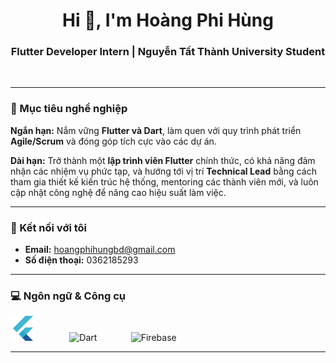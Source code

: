 <h1 align="center">Hi 👋, I'm Hoàng Phi Hùng</h1>
<h3 align="center">Flutter Developer Intern | Nguyễn Tất Thành University Student</h3>

<br>

---

### 🎯 Mục tiêu nghề nghiệp

**Ngắn hạn:** Nắm vững **Flutter và Dart**, làm quen với quy trình phát triển **Agile/Scrum** và đóng góp tích cực vào các dự án.

**Dài hạn:** Trở thành một **lập trình viên Flutter** chính thức, có khả năng đảm nhận các nhiệm vụ phức tạp, và hướng tới vị trí **Technical Lead** bằng cách tham gia thiết kế kiến trúc hệ thống, mentoring các thành viên mới, và luôn cập nhật công nghệ để nâng cao hiệu suất làm việc.

---

### 💬 Kết nối với tôi

- **Email:** hoangphihungbd@gmail.com
- **Số điện thoại:** 0362185293

---

### 💻 Ngôn ngữ & Công cụ

<p align="left">
  <img src="https://raw.githubusercontent.com/devicons/devicon/master/icons/flutter/flutter-original.svg" alt="Flutter" width="40" height="40" style="margin-right: 10%;"/>
  <img src="https://e7.pngegg.com/pngimages/678/747/png-clipart-dart-logo-thumbnail-tech-companies.png" alt="Dart" width="40" height="40" style="margin-right: 10%;"/>
  <img src="https://firebase.google.com/static/images/brand-guidelines/logo-vertical.png" alt="Firebase" width="40" height="40" style="margin-right: 10%;"/>
</p>

---
